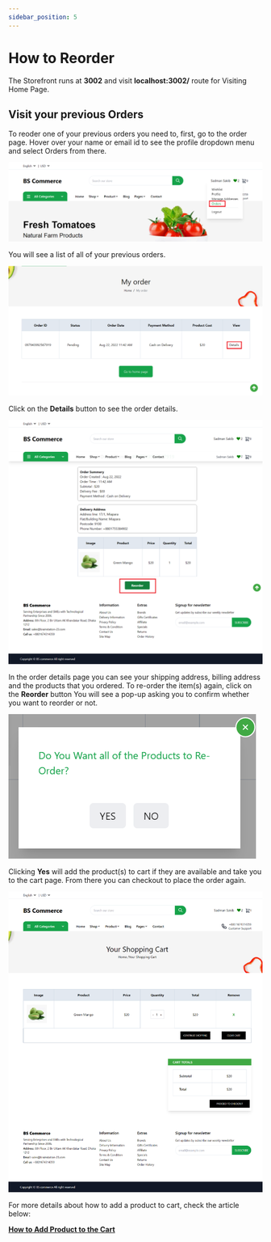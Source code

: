 ```yaml
---
sidebar_position: 5
---
```


# How to Reorder

The Storefront runs at **3002** and visit **localhost:3002/** route for Visiting Home Page.

## Visit your previous Orders

To reoder one of your previous orders you need to, first, go to the order page. Hover over your name or email id to see the profile dropdown menu and select Orders from there.

![Docs Version Dropdown](../img/re-order/hover_order.png)

You will see a list of all of your previous orders.

![Docs Version Dropdown](../img/re-order/my_orders.png)

Click on the **Details** button to see the order details.

![Docs Version Dropdown](../img/re-order/re-order.png)

In the order details page you can see your shipping address, billing address and the products that you ordered. To re-order the item(s) again, click on the **Reorder** button
You will see a pop-up asking you to confirm whether you want to reorder or not.

![Docs Version Dropdown](../img/re-order/reorder_modal.png)

Clicking **Yes** will add the product(s) to cart if they are available and take you to the cart page. From there you can checkout to place the order again.

![Docs Version Dropdown](../img/re-order/cart.png)

For more details about how to add a product to cart, check the article below:

**[How to Add Product to the Cart](http://localhost:3005/docs/tutorial-basics/Tutorial-storefront/add-to-cart)**
